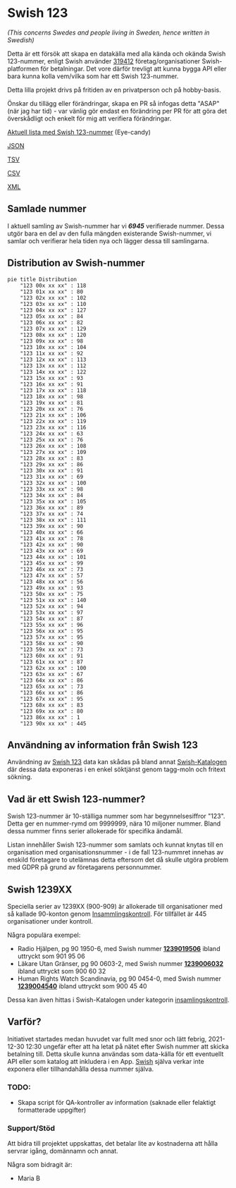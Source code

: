 # Swish 123

*(This concerns Swedes and people living in Sweden, hence written in Swedish)*

Detta är ett försök att skapa en datakälla med alla kända och okända Swish 123-nummer, enligt Swish använder [319412](https://www.swish.nu/about-swish#Swish_in_numbers) företag/organisationer Swish-platformen för betalningar. Det vore därför trevligt att kunna bygga API eller bara kunna kolla vem/vilka som har ett Swish 123-nummer.

Detta lilla projekt drivs på fritiden av en privatperson och på hobby-basis.

Önskar du tillägg eller förändringar, skapa en PR så infogas detta "ASAP" (när jag har tid) - var vänlig gör endast en förändring per PR för att göra det överskådligt och enkelt för mig att verifiera förändringar.



[Aktuell lista med Swish 123-nummer](https://github.com/cisene/swish-123/blob/master/swish-123.md) (Eye-candy)

[JSON](https://github.com/cisene/swish-123/blob/master/json/swish-123-datasource.json)

[TSV](https://github.com/cisene/swish-123/blob/master/text/swish-123-datasource.tsv)

[CSV](https://github.com/cisene/swish-123/blob/master/text/swish-123-datasource.csv)

[XML](https://github.com/cisene/swish-123/blob/master/xml-data/swish-123-datasource.xml)



## Samlade nummer

I aktuell samling av Swish-nummer har vi ***6945*** verifierade nummer. Dessa utgör bara en del av den fulla mängden existerande Swish-nummer, vi samlar och verifierar hela tiden nya och lägger dessa till samlingarna.

## Distribution av Swish-nummer

```mermaid
pie title Distribution
    "123 00x xx xx" : 118
    "123 01x xx xx" : 80
    "123 02x xx xx" : 102
    "123 03x xx xx" : 110
    "123 04x xx xx" : 127
    "123 05x xx xx" : 84
    "123 06x xx xx" : 82
    "123 07x xx xx" : 129
    "123 08x xx xx" : 120
    "123 09x xx xx" : 98
    "123 10x xx xx" : 104
    "123 11x xx xx" : 92
    "123 12x xx xx" : 113
    "123 13x xx xx" : 112
    "123 14x xx xx" : 122
    "123 15x xx xx" : 93
    "123 16x xx xx" : 91
    "123 17x xx xx" : 118
    "123 18x xx xx" : 98
    "123 19x xx xx" : 81
    "123 20x xx xx" : 76
    "123 21x xx xx" : 106
    "123 22x xx xx" : 119
    "123 23x xx xx" : 116
    "123 24x xx xx" : 63
    "123 25x xx xx" : 76
    "123 26x xx xx" : 108
    "123 27x xx xx" : 109
    "123 28x xx xx" : 83
    "123 29x xx xx" : 86
    "123 30x xx xx" : 91
    "123 31x xx xx" : 69
    "123 32x xx xx" : 100
    "123 33x xx xx" : 98
    "123 34x xx xx" : 84
    "123 35x xx xx" : 105
    "123 36x xx xx" : 89
    "123 37x xx xx" : 74
    "123 38x xx xx" : 111
    "123 39x xx xx" : 90
    "123 40x xx xx" : 66
    "123 41x xx xx" : 78
    "123 42x xx xx" : 90
    "123 43x xx xx" : 69
    "123 44x xx xx" : 101
    "123 45x xx xx" : 99
    "123 46x xx xx" : 73
    "123 47x xx xx" : 57
    "123 48x xx xx" : 56
    "123 49x xx xx" : 93
    "123 50x xx xx" : 75
    "123 51x xx xx" : 140
    "123 52x xx xx" : 94
    "123 53x xx xx" : 97
    "123 54x xx xx" : 87
    "123 55x xx xx" : 96
    "123 56x xx xx" : 95
    "123 57x xx xx" : 95
    "123 58x xx xx" : 90
    "123 59x xx xx" : 73
    "123 60x xx xx" : 91
    "123 61x xx xx" : 87
    "123 62x xx xx" : 100
    "123 63x xx xx" : 67
    "123 64x xx xx" : 86
    "123 65x xx xx" : 73
    "123 66x xx xx" : 86
    "123 67x xx xx" : 95
    "123 68x xx xx" : 83
    "123 69x xx xx" : 80
    "123 86x xx xx" : 1
    "123 90x xx xx" : 445
```

## Användning av information från Swish 123

Användning av [Swish 123](https://github.com/cisene/swish-123) data kan skådas på bland annat [Swish-Katalogen](https://b19.se/swish-katalogen/) där dessa data exponeras i en enkel söktjänst genom tagg-moln och fritext sökning.



## Vad är ett Swish 123-nummer?

Swish 123-nummer är 10-ställiga nummer som har begynnelsesiffror "123". Detta ger en nummer-rymd om 9999999, nära 10 miljoner nummer. Bland dessa nummer finns serier allokerade för specifika ändamål. 

Listan innehåller Swish 123-nummer som samlats och kunnat knytas till en organisation med organisationsnummer - i de fall 123-nummret innehas av enskild företagare to utelämnas detta eftersom det då skulle utgöra problem med GDPR på grund av företagarens personnummer.



## Swish 1239XX

Speciella serier av 1239XX (900-909) är allokerade till organisationer med så kallade 90-konton genom [Insammlingskontroll](https://www.insamlingskontroll.se/90-konto-organisationer/). För tillfället är 445 organisationer under kontroll.

Några populära exempel:

* Radio Hjälpen, pg 90 1950-6, med Swish nummer **[1239019506](https://b19.se/swish-katalogen/1239019506)** ibland uttryckt som 901 95 06
* Läkare Utan Gränser, pg 90 0603-2, med Swish nummer **[1239006032](https://b19.se/swish-katalogen/1239006032)** ibland uttryckt som 900 60 32
* Human Rights Watch Scandinavia, pg 90 0454-0, med Swish nummer **[1239004540](https://b19.se/swish-katalogen/1239004540)** ibland uttryckt som 900 45 40

Dessa kan även hittas i Swish-Katalogen under kategorin [insamlingskontroll](https://b19.se/swish-katalogen/k/insamlingskontroll).



## Varför?

Initiativet startades medan huvudet var fullt med snor och lätt febrig, 2021-12-30 12:30 ungefär efter att ha letat på nätet efter Swish nummer att skicka betalning till. Detta skulle kunna användas som data-källa för ett eventuellt API eller som katalog att inkludera i en App. [Swish](https://swish.nu/) själva verkar inte exponera eller tillhandahålla dessa nummer själva. 



### TODO:

* Skapa script för QA-kontroller av information (saknade eller felaktigt formatterade uppgifter)


### Support/Stöd

Att bidra till projektet uppskattas, det betalar lite av kostnaderna att hålla servrar igång, domännamn och annat.

Några som bidragit är:
* Maria B
